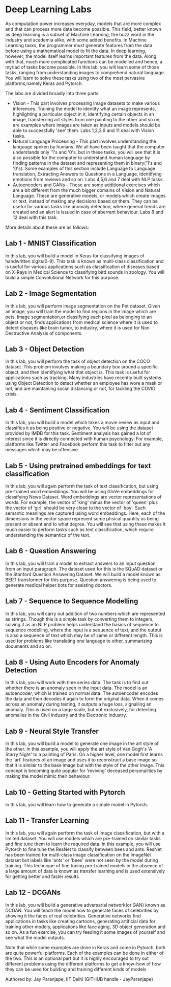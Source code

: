 # Deep Learning Labs

As computation power increases everyday, models that are more complex and that can process more data become possible. This field, better known as deep learning is
a subset of Machine Learning, the buzz word in the industry and academia alike, with some added benefits. In Machine Learning tasks, the programmer must
generate features from the data before using a mathematical model to fit the data. In deep learning, however, the model itself learns important features from the data.
Along with that, much more complicated functions can be modelled and hence, a myriad of tasks become possible. In this lab, you will learn some of those tasks, ranging from
understanding images to comprehend natural language. You will learn to solve these tasks using two of the most pervasive platforms,namely Keras and Pytorch.

The labs are divided broadly into three parts:
 - Vision - This part involves processing image datasets to make various inferences. Training the model to identify what an image represents, highlighting 
 a particular object in it, identifying  certain objects in an image, transferring art styles from one painting to the other and so on, are examples where images are taken as inputs and models should be able to successfully 'see' them. Labs 1,2,3,9 and 11 deal with Vision tasks. 
 - Natural Language Processing - This part involves understanding the language spoken by humans. We all have been taught that the computer understands only '1's and '0's, but in these tasks, you will see that it is also possible for the computer to understand human language by finding patterns in the dataset and representing them in binary('1's and '0's). Some examples of this section include Language to Language translation, Extracting Answers to Questions in a Language, Identifying emotions from reviews and so on. Labs 4,5,6 and 7 deal with NLP tasks.  
 - Autoencoders and GANs - These are some additional exercises which are a bit different from the much bigger domains of Vision and Natural Language. These are generative models, or models which create images or text, instead of making any decisions based on them. They can be useful for various tasks like anomaly detection, where general trends are created and an alert is issued in case of aberrant behaviour. Labs 8 and 12 deal with this task.
 
 More details about these are as follows:
 
 ## Lab 1 - MNIST Classification
 
 In this lab, you will build a model in Keras for classifying images of handwritten digits(0-9). This task is known as multi-class classification and
 is useful for various applications such as classification of diseases based on X-Rays in Medical Science to classifying bird sounds in zoology.
 You will build a simple Convolutional Network for this purpose.
 
 ## Lab 2 - Image Segmentation
 
 In this lab, you will perform image segmentation on the Pet dataset. Given an image, you will train the model to find regions in the image which are pets. Image segmentation,or classifying each pixel as belonging to an object or not, finds applications from medical science where it is used to detect diseases like brain tumor, to industry, where it is used for Non Destructive Analysis of components.
 
 ## Lab 3 - Object Detection
 
 In this lab, you will perform the task of object detection on the COCO dataset. This problem involves making a boundary box around a specific object, and then identifying what that object is. This task is useful for applications such as tracking. Many industries have recently built systems using Object Detection to detect whether an employee has wore a mask or not, and are maintaining social distancing or not, for tackling the COVID crisis.
 
 ## Lab 4 - Sentiment Classification
 
 In this lab, you will build a model which takes a movie review as input and classifies it as being positive or negative. You will be using the dataset provided by IMDB for this task. Sentiment analysis has gained a lot of interest since it is directly connected with human psychology. For example, platforms like Twitter and Facebook perform this task to filter out any messages which may be offensive.
 
 ## Lab 5 - Using pretrained embeddings for text classification
 
 In this lab, you will again perform the task of text classification, but using pre-trained word embeddings. You will be using GloVe embeddings for classifying News Dataset. Word embeddings are vector representations of words. For example, the vector of 'king' minus the vector of 'queen' plus the vector of 'girl' should be very close to the vector of 'boy'. Such semantic meanings are captured using word embeddings. Here, each of the dimensions in the vector space represent some phsical quantity as being present or absent and to what degree. You will see that using these makes it much easier to perform tasks such as text classification, which require understanding the semantics of the text.
 
 ## Lab 6 - Question Answering
 
 In this lab, you will train a model to extract answers to an input question from an input paragraph. The dataset used for this is the SQuAD dataset or the Stanford Question Answering Dataset. We will build a model known as BERT transformer for this purpose. Question answering is being used to generate medical helper bots for assisting doctors.
 
 ## Lab 7 - Sequence to Sequence Modelling

In this lab, you will carry out addition of two numbers which are represented as strings. Though this is a simple task by converting them to integers, solving it as an NLP problem helps understand the basics of sequence to sequence modelling, where the input is a sequence of text, and the output is also a sequence of text which may be of same or different length. This is used for problems like translating one language to other, summarizing documents and so on.

## Lab 8 - Using Auto Encoders for Anomaly Detection

In this lab, you will work with time series data. The task is to find out whether there is an anomaly seen in the input data. The model is an autoencoder, which is trained on normal data. The autoencoder encodes the data and then decodes it again to form the original data. When it comes across an anomaly during testing, it outputs a huge loss, signalling an anomaly. This is used on a large scale, but not exclusively, for detecting anomalies in the Civil industry and the Electronic Industry.

## Lab 9 - Neural Style Transfer

In this lab, you will build a model to generate one image in the art style of the other. In this example, you will apply the art style of Van Gogh's 'A Starry Night' to a painting of Paris. On a higher level, one model first learns the 'art' features of an image and uses it to reconstruct a base image so that it is similar to the base image but with the style of the other image. This concept is becoming quite popular for 'reviving' deceased personalities by making the model mimic their behaviour.

## Lab 10 - Getting Started with Pytorch

In this lab, you will learn how to generate a simple model in Pytorch.

## Lab 11 - Transfer Learning

In this lab, you will again perform the task of image classification, but with a limited dataset. You will use models which are pre-trained on similar tasks and fine tune them to learn the required data. In this example, you will use Pytorch to fine tune the ResNet to classify between bees and ants. ResNet has been trained for multi-class image classification on the ImageNet dataset but labels like 'ants' or 'bees' were not seen by the model during training. This technique of fine tuning pre-trained models in the absence of a large amount of data is known as transfer learning and is used extensively for getting better and faster results.

## Lab 12 - DCGANs

In this lab, you will build a generative adversarial network(or GAN) known as DCGAN. You will teach the model how to generate faces of celebrities by showing it the faces of real celebrities. Generative networks find applications in tasks like creating cartoons, generating artificial data for training other models, applications like face aging, 3D object generation and so on. As a fun exercise, you can try feeding it some images of yourself and see what the model outputs.

Note that while some examples are done in Keras and some in Pytorch, both are quite powerful platforms. Each of the examples can be done in either of the two. This is an optional part but it is highly encouraged to try out different problems using the different platforms to get a know-how of how they can be used for building and training different kinds of models

Authored by: Jay Paranjape, IIT Delhi (GITHUB handle - JayParanjape)

